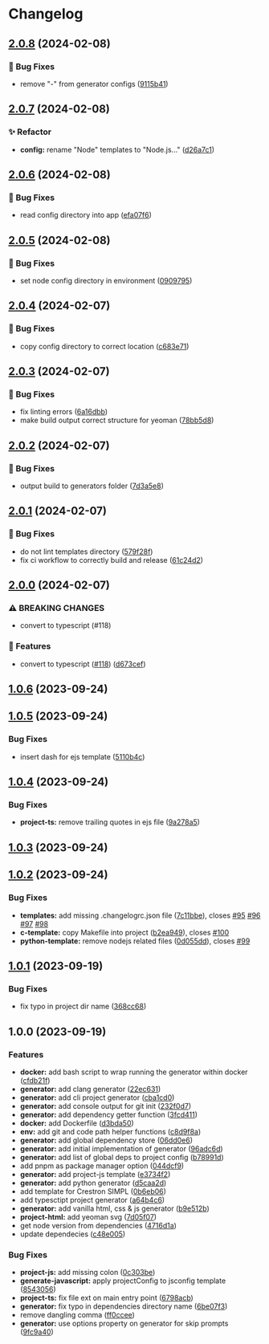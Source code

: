 # Changelog

## [2.0.8](https://github.com/Norgate-AV/generator-norgate-av/compare/v2.0.7...v2.0.8) (2024-02-08)

### 🐛 Bug Fixes

-   remove "-" from generator configs ([9115b41](https://github.com/Norgate-AV/generator-norgate-av/commit/9115b41fe33b2f5dae4991288168885bfd140673))

## [2.0.7](https://github.com/Norgate-AV/generator-norgate-av/compare/v2.0.6...v2.0.7) (2024-02-08)

### ✨ Refactor

-   **config:** rename "Node" templates to "Node.js..." ([d26a7c1](https://github.com/Norgate-AV/generator-norgate-av/commit/d26a7c101c40758246ee1e75ddc14b14a77aa060))

## [2.0.6](https://github.com/Norgate-AV/generator-norgate-av/compare/v2.0.5...v2.0.6) (2024-02-08)

### 🐛 Bug Fixes

-   read config directory into app ([efa07f6](https://github.com/Norgate-AV/generator-norgate-av/commit/efa07f640526e1d6bab9578a418a121617a7f84d))

## [2.0.5](https://github.com/Norgate-AV/generator-norgate-av/compare/v2.0.4...v2.0.5) (2024-02-08)

### 🐛 Bug Fixes

-   set node config directory in environment ([0909795](https://github.com/Norgate-AV/generator-norgate-av/commit/090979532693664ec9140d6edd278d2309abca17))

## [2.0.4](https://github.com/Norgate-AV/generator-norgate-av/compare/v2.0.3...v2.0.4) (2024-02-07)

### 🐛 Bug Fixes

-   copy config directory to correct location ([c683e71](https://github.com/Norgate-AV/generator-norgate-av/commit/c683e71fb76dd6114e4c0569b5469fd1a7b8349b))

## [2.0.3](https://github.com/Norgate-AV/generator-norgate-av/compare/v2.0.2...v2.0.3) (2024-02-07)

### 🐛 Bug Fixes

-   fix linting errors ([6a16dbb](https://github.com/Norgate-AV/generator-norgate-av/commit/6a16dbbfb4e2e760be194dd78e1a9fc653b7dd37))
-   make build output correct structure for yeoman ([78bb5d8](https://github.com/Norgate-AV/generator-norgate-av/commit/78bb5d83c228252e15cc45fa3d9515b4350c8cd0))

## [2.0.2](https://github.com/Norgate-AV/generator-norgate-av/compare/v2.0.1...v2.0.2) (2024-02-07)

### 🐛 Bug Fixes

-   output build to generators folder ([7d3a5e8](https://github.com/Norgate-AV/generator-norgate-av/commit/7d3a5e87903a76802841e4338f8f5c6940620dbc))

## [2.0.1](https://github.com/Norgate-AV/generator-norgate-av/compare/v2.0.0...v2.0.1) (2024-02-07)

### 🐛 Bug Fixes

-   do not lint templates directory ([579f28f](https://github.com/Norgate-AV/generator-norgate-av/commit/579f28f27ef62e4d2f88e24efcf4415d40b29fa2))
-   fix ci workflow to correctly build and release ([61c24d2](https://github.com/Norgate-AV/generator-norgate-av/commit/61c24d20f4e138c433f917379e2e6962f20c8502))

## [2.0.0](https://github.com/Norgate-AV/generator-norgate-av/compare/v1.0.6...v2.0.0) (2024-02-07)

### ⚠ BREAKING CHANGES

-   convert to typescript (#118)

### 🌟 Features

-   convert to typescript ([#118](https://github.com/Norgate-AV/generator-norgate-av/issues/118)) ([d673cef](https://github.com/Norgate-AV/generator-norgate-av/commit/d673cef6ec39f8f520387afc76711c71f1f4de5a))

## [1.0.6](https://github.com/Norgate-AV/generator-norgate-av/compare/v1.0.5...v1.0.6) (2023-09-24)

## [1.0.5](https://github.com/Norgate-AV/generator-norgate-av/compare/v1.0.4...v1.0.5) (2023-09-24)

### Bug Fixes

-   insert dash for ejs template ([5110b4c](https://github.com/Norgate-AV/generator-norgate-av/commit/5110b4ccd175ed9c3bfd346f42597cbdcc5792eb))

## [1.0.4](https://github.com/Norgate-AV/generator-norgate-av/compare/v1.0.3...v1.0.4) (2023-09-24)

### Bug Fixes

-   **project-ts:** remove trailing quotes in ejs file ([9a278a5](https://github.com/Norgate-AV/generator-norgate-av/commit/9a278a5d38e8bfeb1766ccf04fcec363c9ad4ffe))

## [1.0.3](https://github.com/Norgate-AV/generator-norgate-av/compare/v1.0.2...v1.0.3) (2023-09-24)

## [1.0.2](https://github.com/Norgate-AV/generator-norgate-av/compare/v1.0.1...v1.0.2) (2023-09-24)

### Bug Fixes

-   **templates:** add missing .changelogrc.json file ([7c11bbe](https://github.com/Norgate-AV/generator-norgate-av/commit/7c11bbe8cfafe0230f9b1c01441c96427f0a977d)), closes [#95](https://github.com/Norgate-AV/generator-norgate-av/issues/95) [#96](https://github.com/Norgate-AV/generator-norgate-av/issues/96) [#97](https://github.com/Norgate-AV/generator-norgate-av/issues/97) [#98](https://github.com/Norgate-AV/generator-norgate-av/issues/98)
-   **c-template:** copy Makefile into project ([b2ea949](https://github.com/Norgate-AV/generator-norgate-av/commit/b2ea949102dec9443c70d460d40615746aafebee)), closes [#100](https://github.com/Norgate-AV/generator-norgate-av/issues/100)
-   **python-template:** remove nodejs related files ([0d055dd](https://github.com/Norgate-AV/generator-norgate-av/commit/0d055ddbaf965d6d867590b637f1bb32351f2f3f)), closes [#99](https://github.com/Norgate-AV/generator-norgate-av/issues/99)

## [1.0.1](https://github.com/Norgate-AV/generator-norgate-av/compare/v1.0.0...v1.0.1) (2023-09-19)

### Bug Fixes

-   fix typo in project dir name ([368cc68](https://github.com/Norgate-AV/generator-norgate-av/commit/368cc685fbde0e7acaf767b374423b6125218cfe))

## 1.0.0 (2023-09-19)

### Features

-   **docker:** add bash script to wrap running the generator within docker ([cfdb21f](https://github.com/Norgate-AV/generator-norgate-av/commit/cfdb21fd2ecebbee9deff7fed866b1cd07ad576f))
-   **generator:** add clang generator ([22ec631](https://github.com/Norgate-AV/generator-norgate-av/commit/22ec63164de3f7ec0210f2ccbc53eed0a7bbbf13))
-   **generator:** add cli project generator ([cba1cd0](https://github.com/Norgate-AV/generator-norgate-av/commit/cba1cd00f73fd80c87c155cc06dde7c11bdb2506))
-   **generator:** add console output for git init ([232f0d7](https://github.com/Norgate-AV/generator-norgate-av/commit/232f0d71ceae95fc263106f67a848d5d09eb6673))
-   **generator:** add dependency getter function ([3fcd411](https://github.com/Norgate-AV/generator-norgate-av/commit/3fcd41194af0b5dc1738ec8d876952141003d7b8))
-   **docker:** add Dockerfile ([d3bda50](https://github.com/Norgate-AV/generator-norgate-av/commit/d3bda50f9e92eecc170214033f8515617daba085))
-   **env:** add git and code path helper functions ([c8d9f8a](https://github.com/Norgate-AV/generator-norgate-av/commit/c8d9f8a5e5869c82a5a4be4973c875c8e2470dae))
-   **generator:** add global dependency store ([06dd0e6](https://github.com/Norgate-AV/generator-norgate-av/commit/06dd0e68ffe79ed1d47ab842cfdd7133fd9c8ef2))
-   **generator:** add initial implementation of generator ([96adc6d](https://github.com/Norgate-AV/generator-norgate-av/commit/96adc6da837ea12ca6cb9f1fe843610a3bf8ab5c))
-   **generator:** add list of global deps to project config ([b78991d](https://github.com/Norgate-AV/generator-norgate-av/commit/b78991d98760367fe1ab79535a4371394d33780a))
-   add pnpm as package manager option ([044dcf9](https://github.com/Norgate-AV/generator-norgate-av/commit/044dcf93ce1d56fd91971f14f022e1756eb52aa3))
-   **generator:** add project-js template ([e3734f2](https://github.com/Norgate-AV/generator-norgate-av/commit/e3734f2ee1e836e82b9194d81d622cea500d390f))
-   **generator:** add python generator ([d5caa2d](https://github.com/Norgate-AV/generator-norgate-av/commit/d5caa2d818d02473c231c5f8f94a1969d8447cfd))
-   add template for Crestron SIMPL ([0b6eb06](https://github.com/Norgate-AV/generator-norgate-av/commit/0b6eb066a81b88f88dfffa8b0d2b2b58e2dc60f6))
-   add typesctipt project generator ([a64b4c6](https://github.com/Norgate-AV/generator-norgate-av/commit/a64b4c69425e7eb12dfdf223e2bc87323791ab4e))
-   **generator:** add vanilla html, css & js generator ([b9e512b](https://github.com/Norgate-AV/generator-norgate-av/commit/b9e512b9b5ed80497a07ff0b3a6f40f726c76fde))
-   **project-html:** add yeoman svg ([7d05f07](https://github.com/Norgate-AV/generator-norgate-av/commit/7d05f078590c2b163ab6ae466f293c44031049e8))
-   get node version from dependencies ([4716d1a](https://github.com/Norgate-AV/generator-norgate-av/commit/4716d1a0a922907023688475e79f2656265c7f78))
-   update dependecies ([c48e005](https://github.com/Norgate-AV/generator-norgate-av/commit/c48e005f25332e3311ded4d3a78264cde8918aa1))

### Bug Fixes

-   **project-js:** add missing colon ([0c303be](https://github.com/Norgate-AV/generator-norgate-av/commit/0c303becba7c411191516a04bb82dac12ebf9be5))
-   **generate-javascript:** apply projectConfig to jsconfig template ([8543056](https://github.com/Norgate-AV/generator-norgate-av/commit/8543056c3d7f9a4a724771703e517b1f58f22736))
-   **project-ts:** fix file ext on main entry point ([6798acb](https://github.com/Norgate-AV/generator-norgate-av/commit/6798acb9cabe54827a7acfaf0ac69ea336c49a77))
-   **generator:** fix typo in dependencies directory name ([6be07f3](https://github.com/Norgate-AV/generator-norgate-av/commit/6be07f33de1af390809f51f6fc2c043c59cb8324))
-   remove dangling comma ([ff0ccee](https://github.com/Norgate-AV/generator-norgate-av/commit/ff0cceeb97ebcf7c5332c0c0c17adac16ea6098c))
-   **generator:** use options property on generator for skip prompts ([9fc9a40](https://github.com/Norgate-AV/generator-norgate-av/commit/9fc9a4002a553eb02d907b43a1949a62b85831e5))
